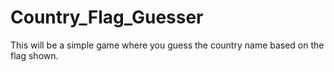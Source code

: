 # Country_Flag_Guesser

This will be a simple game where you guess the country name based on the flag shown.

